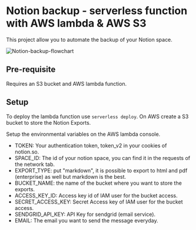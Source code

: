 # Notion backup - serverless function with AWS lambda & AWS S3 
This project allow you to automate the backup of your Notion space.

![Notion-backup-flowchart](https://user-images.githubusercontent.com/40322270/96321283-25d4e900-1015-11eb-953f-cea61c61eb8c.png)
## Pre-requisite
Requires an S3 bucket and AWS lambda function.
## Setup
To deploy the lambda function use ```serverless deploy```.
On AWS create a S3 bucket to store the Notion Exports.

Setup the environmental variables on the AWS lambda console.
- TOKEN: Your authentication token, token_v2 in your cookies of notion.so.
- SPACE_ID: The id of your notion space, you can find it in the requests of the network tab.
- EXPORT_TYPE: put "markdown", it is possible to export to html and pdf (enterprise) as well but markdown is the best.
- BUCKET_NAME: the name of the bucket where you want to store the exports.
- ACCESS_KEY_ID: Access key id of IAM user for the bucket access.
- SECRET_ACCESS_KEY: Secret Access key of IAM user for the bucket access.
- SENDGRID_API_KEY: API Key for sendgrid (email service).
- EMAIL: The email you want to send the message everyday.

